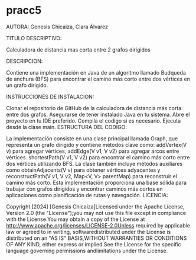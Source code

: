 # pracc5

AUTORA: Genesis Chicaiza, Clara Álvarez

TITULO DESCRIPTIVO:

Calculadora de distancia mas corta entre 2 grafos dirigidos

DESCRIPCION:

Contiene una implementación en Java de un algoritmo llamado Budqueda de anchura (BFS) para encontrar el camino más corto entre dos vértices en un grafo dirigido.

INSTRUCCIONES DE INSTALACION:

Clonar el repositorio de GitHub de la calculadora de distancia más corta entre dos grafos.
Asegurarse de tener instalado Java en tu sistema.
Abre el proyecto en tu IDE preferido.
Compila el codigo si es necesario.
Ejecuta desde la clase main.
ESTRUCTURA DEL CODIGO:

La implementación consiste en una clase principal llamada Graph, que representa un grafo dirigido y contiene métodos clave como:
addVertex(V v) para agregar vértices,
addEdge(V v1, V v2) para agregar arcos entre vértices.
shortestPath(V v1, V v2) para encontrar el camino más corto entre dos vértices utilizando BFS.
La clase también incluye métodos auxiliares como obtainAdjacents(V v) para obtener vértices adyacentes y reconstructPath(V v1, V v2, Map<V, V> parentMap) para reconstruir el camino más corto.
Esta implementación proporciona una base sólida para trabajar con grafos dirigidos y encontrar caminos más cortos en aplicaciones como planificación de rutas y navegación.
LICENCIA:

Copyright [2024] [Genesis Chicaiza]Licensed under the Apache License, Version 2.0 (the "License");you may not use this file except in compliance with the License.You may obtain a copy of the License at http://www.apache.org/licenses/LICENSE-2.0Unless required by applicable law or agreed to in writing, softwaredistributed under the License is distributed on an "AS IS" BASIS,WITHOUT WARRANTIES OR CONDITIONS OF ANY KIND, either express or implied.See the License for the specific language governing permissions andlimitations under the License.
